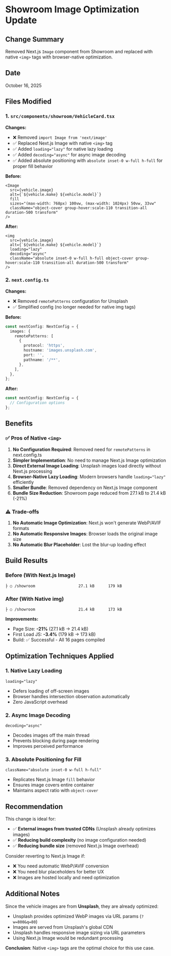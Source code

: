 # Showroom Image Optimization Update

## Change Summary
Removed Next.js `Image` component from Showroom and replaced with native `<img>` tags with browser-native optimization.

## Date
October 16, 2025

## Files Modified

### 1. `src/components/showroom/VehicleCard.tsx`
**Changes:**
- ❌ Removed `import Image from 'next/image'`
- ✅ Replaced Next.js Image with native `<img>` tag
- ✅ Added `loading="lazy"` for native lazy loading
- ✅ Added `decoding="async"` for async image decoding
- ✅ Added absolute positioning with `absolute inset-0 w-full h-full` for proper fill behavior

**Before:**
```tsx
<Image 
  src={vehicle.image} 
  alt={`${vehicle.make} ${vehicle.model}`} 
  fill
  sizes="(max-width: 768px) 100vw, (max-width: 1024px) 50vw, 33vw"
  className="object-cover group-hover:scale-110 transition-all duration-500 transform" 
/>
```

**After:**
```tsx
<img 
  src={vehicle.image} 
  alt={`${vehicle.make} ${vehicle.model}`}
  loading="lazy"
  decoding="async"
  className="absolute inset-0 w-full h-full object-cover group-hover:scale-110 transition-all duration-500 transform" 
/>
```

### 2. `next.config.ts`
**Changes:**
- ❌ Removed `remotePatterns` configuration for Unsplash
- ✅ Simplified config (no longer needed for native img tags)

**Before:**
```typescript
const nextConfig: NextConfig = {
  images: {
    remotePatterns: [
      {
        protocol: 'https',
        hostname: 'images.unsplash.com',
        port: '',
        pathname: '/**',
      },
    ],
  },
};
```

**After:**
```typescript
const nextConfig: NextConfig = {
  // Configuration options
};
```

## Benefits

### ✅ Pros of Native `<img>`
1. **No Configuration Required**: Removed need for `remotePatterns` in next.config.ts
2. **Simpler Implementation**: No need to manage Next.js Image optimization
3. **Direct External Image Loading**: Unsplash images load directly without Next.js processing
4. **Browser-Native Lazy Loading**: Modern browsers handle `loading="lazy"` efficiently
5. **Smaller Bundle**: Removed dependency on Next.js Image component
6. **Bundle Size Reduction**: Showroom page reduced from 27.1 kB to 21.4 kB (-21%)

### ⚠️ Trade-offs
1. **No Automatic Image Optimization**: Next.js won't generate WebP/AVIF formats
2. **No Automatic Responsive Images**: Browser loads the original image size
3. **No Automatic Blur Placeholder**: Lost the blur-up loading effect

## Build Results

### Before (With Next.js Image)
```
├ ○ /showroom                   27.1 kB      179 kB
```

### After (With Native img)
```
├ ○ /showroom                   21.4 kB      173 kB
```

**Improvements:**
- Page Size: **-21%** (27.1 kB → 21.4 kB)
- First Load JS: **-3.4%** (179 kB → 173 kB)
- Build: ✅ Successful - All 16 pages compiled

## Optimization Techniques Applied

### 1. **Native Lazy Loading**
```tsx
loading="lazy"
```
- Defers loading of off-screen images
- Browser handles intersection observation automatically
- Zero JavaScript overhead

### 2. **Async Image Decoding**
```tsx
decoding="async"
```
- Decodes images off the main thread
- Prevents blocking during page rendering
- Improves perceived performance

### 3. **Absolute Positioning for Fill**
```tsx
className="absolute inset-0 w-full h-full"
```
- Replicates Next.js Image `fill` behavior
- Ensures image covers entire container
- Maintains aspect ratio with `object-cover`

## Recommendation

This change is ideal for:
- ✅ **External images from trusted CDNs** (Unsplash already optimizes images)
- ✅ **Reducing build complexity** (no image configuration needed)
- ✅ **Reducing bundle size** (removed Next.js Image overhead)

Consider reverting to Next.js Image if:
- ❌ You need automatic WebP/AVIF conversion
- ❌ You need blur placeholders for better UX
- ❌ Images are hosted locally and need optimization

## Additional Notes

Since the vehicle images are from **Unsplash**, they are already optimized:
- Unsplash provides optimized WebP images via URL params (`?w=800&q=80`)
- Images are served from Unsplash's global CDN
- Unsplash handles responsive image sizing via URL parameters
- Using Next.js Image would be redundant processing

**Conclusion**: Native `<img>` tags are the optimal choice for this use case.
